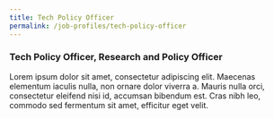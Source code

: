 ```yaml
---
title: Tech Policy Officer
permalink: /job-profiles/tech-policy-officer
---
```

### **Tech Policy Officer, Research and Policy Officer**

Lorem ipsum dolor sit amet, consectetur adipiscing elit. Maecenas elementum iaculis nulla, non ornare dolor viverra a. Mauris nulla orci, consectetur eleifend nisi id, accumsan bibendum est. Cras nibh leo, commodo sed fermentum sit amet, efficitur eget velit. 